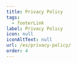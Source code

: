 ```yaml
---
title: Privacy Policy
tags:
  - footerLink
label: Privacy Policy
icon: null
iconAltText: null
url: /es/privacy-policy/
order: 4
---
```

